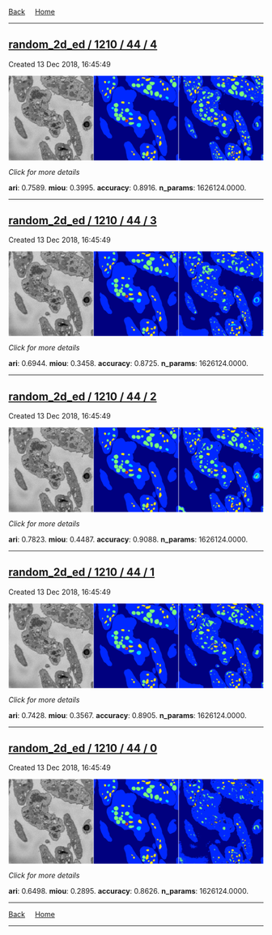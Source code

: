 
[Back](..)&nbsp;&nbsp;&nbsp;&nbsp;&nbsp;[Home](https://leapmanlab.github.io/snapshots)

---

<div class="summary"><a href="4"><h2>random_2d_ed / 1210 / 44 / 4</h2></a><p>Created 13 Dec 2018, 16:45:49
</p><a href="4"><img src="4/media/summary.png" align="center"></a><p>
<i>Click for more details</i>
</p></div>

**ari**: 0.7589. **miou**: 0.3995. **accuracy**: 0.8916. **n_params**: 1626124.0000. 

---

<div class="summary"><a href="3"><h2>random_2d_ed / 1210 / 44 / 3</h2></a><p>Created 13 Dec 2018, 16:45:49
</p><a href="3"><img src="3/media/summary.png" align="center"></a><p>
<i>Click for more details</i>
</p></div>

**ari**: 0.6944. **miou**: 0.3458. **accuracy**: 0.8725. **n_params**: 1626124.0000. 

---

<div class="summary"><a href="2"><h2>random_2d_ed / 1210 / 44 / 2</h2></a><p>Created 13 Dec 2018, 16:45:49
</p><a href="2"><img src="2/media/summary.png" align="center"></a><p>
<i>Click for more details</i>
</p></div>

**ari**: 0.7823. **miou**: 0.4487. **accuracy**: 0.9088. **n_params**: 1626124.0000. 

---

<div class="summary"><a href="1"><h2>random_2d_ed / 1210 / 44 / 1</h2></a><p>Created 13 Dec 2018, 16:45:49
</p><a href="1"><img src="1/media/summary.png" align="center"></a><p>
<i>Click for more details</i>
</p></div>

**ari**: 0.7428. **miou**: 0.3567. **accuracy**: 0.8905. **n_params**: 1626124.0000. 

---

<div class="summary"><a href="0"><h2>random_2d_ed / 1210 / 44 / 0</h2></a><p>Created 13 Dec 2018, 16:45:49
</p><a href="0"><img src="0/media/summary.png" align="center"></a><p>
<i>Click for more details</i>
</p></div>

**ari**: 0.6498. **miou**: 0.2895. **accuracy**: 0.8626. **n_params**: 1626124.0000. 

---

[Back](..)&nbsp;&nbsp;&nbsp;&nbsp;&nbsp;[Home](https://leapmanlab.github.io/snapshots)

---
